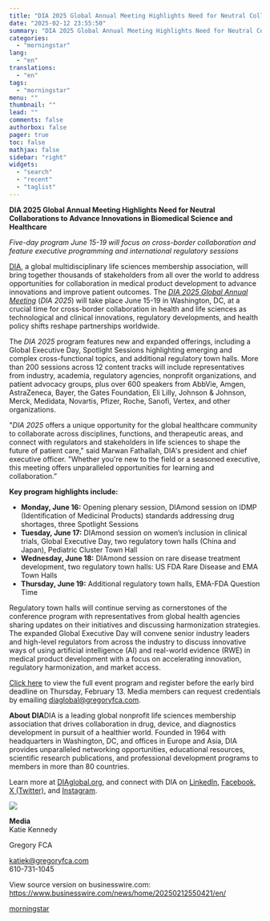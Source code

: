 ```yaml
---
title: "DIA 2025 Global Annual Meeting Highlights Need for Neutral Collaborations to Advance Innovations in Biomedical Science and Healthcare"
date: "2025-02-12 23:55:50"
summary: "DIA 2025 Global Annual Meeting Highlights Need for Neutral Collaborations to Advance Innovations in Biomedical Science and Healthcare Five-day program June 15-19 will focus on cross-border collaboration and feature executive programming and international regulatory sessions DIA, a global multidisciplinary life sciences membership association, will bring together thousands of stakeholders from..."
categories:
  - "morningstar"
lang:
  - "en"
translations:
  - "en"
tags:
  - "morningstar"
menu: ""
thumbnail: ""
lead: ""
comments: false
authorbox: false
pager: true
toc: false
mathjax: false
sidebar: "right"
widgets:
  - "search"
  - "recent"
  - "taglist"
---
```


**DIA 2025 Global Annual Meeting Highlights Need for Neutral Collaborations to Advance Innovations in Biomedical Science and Healthcare**

*Five-day program June 15-19 will focus on cross-border collaboration and feature executive programming and international regulatory sessions*

[DIA](https://cts.businesswire.com/ct/CT?id=smartlink&url=https%3A%2F%2Fwww.diaglobal.org%2Fen%2F&esheet=54205123&newsitemid=20250212550421&lan=en-US&anchor=DIA&index=1&md5=d37834bc8c651fc4d0faa62caad440cf), a global multidisciplinary life sciences membership association, will bring together thousands of stakeholders from all over the world to address opportunities for collaboration in medical product development to advance innovations and improve patient outcomes. The [*DIA 2025 Global Annual Meeting*](https://cts.businesswire.com/ct/CT?id=smartlink&url=https%3A%2F%2Fwww.diaglobal.org%2Fen%2Fflagship%2Fdia-2025%2F&esheet=54205123&newsitemid=20250212550421&lan=en-US&anchor=DIA+2025+Global+Annual+Meeting&index=2&md5=7b94811bedd637948babcef0b50a4f60) (*DIA 2025*) will take place June 15-19 in Washington, DC, at a crucial time for cross-border collaboration in health and life sciences as technological and clinical innovations, regulatory developments, and health policy shifts reshape partnerships worldwide.

The *DIA 2025* program features new and expanded offerings, including a Global Executive Day, Spotlight Sessions highlighting emerging and complex cross-functional topics, and additional regulatory town halls. More than 200 sessions across 12 content tracks will include representatives from industry, academia, regulatory agencies, nonprofit organizations, and patient advocacy groups, plus over 600 speakers from AbbVie, Amgen, AstraZeneca, Bayer, the Gates Foundation, Eli Lilly, Johnson & Johnson, Merck, Medidata, Novartis, Pfizer, Roche, Sanofi, Vertex, and other organizations.

"*DIA 2025* offers a unique opportunity for the global healthcare community to collaborate across disciplines, functions, and therapeutic areas, and connect with regulators and stakeholders in life sciences to shape the future of patient care," said Marwan Fathallah, DIA's president and chief executive officer. "Whether you're new to the field or a seasoned executive, this meeting offers unparalleled opportunities for learning and collaboration.”

**Key program highlights include:**

* **Monday, June 16:** Opening plenary session, DIAmond session on IDMP (Identification of Medicinal Products) standards addressing drug shortages, three Spotlight Sessions
* **Tuesday, June 17:** DIAmond session on women’s inclusion in clinical trials, Global Executive Day, two regulatory town halls (China and Japan), Pediatric Cluster Town Hall
* **Wednesday, June 18:** DIAmond session on rare disease treatment development, two regulatory town halls: US FDA Rare Disease and EMA Town Halls
* **Thursday, June 19:** Additional regulatory town halls, EMA-FDA Question Time

Regulatory town halls will continue serving as cornerstones of the conference program with representatives from global health agencies sharing updates on their initiatives and discussing harmonization strategies. The expanded Global Executive Day will convene senior industry leaders and high-level regulators from across the industry to discuss innovative ways of using artificial intelligence (AI) and real-world evidence (RWE) in medical product development with a focus on accelerating innovation, regulatory harmonization, and market access.

[Click here](https://cts.businesswire.com/ct/CT?id=smartlink&url=https%3A%2F%2Fwww.diaglobal.org%2Fen%2Fflagship%2Fdia-2025%2F&esheet=54205123&newsitemid=20250212550421&lan=en-US&anchor=Click+here&index=3&md5=889ca96a2073ce23fa229fcf969dad9f) to view the full event program and register before the early bird deadline on Thursday, February 13. Media members can request credentials by emailing [diaglobal@gregoryfca.com](mailto:diaglobal@gregoryfca.com).

**About DIA**DIA is a leading global nonprofit life sciences membership association that drives collaboration in drug, device, and diagnostics development in pursuit of a healthier world. Founded in 1964 with headquarters in Washington, DC, and offices in Europe and Asia, DIA provides unparalleled networking opportunities, educational resources, scientific research publications, and professional development programs to members in more than 80 countries.

Learn more at [DIAglobal.org](https://cts.businesswire.com/ct/CT?id=smartlink&url=http%3A%2F%2Fdiaglobal.org%2F&esheet=54205123&newsitemid=20250212550421&lan=en-US&anchor=DIAglobal.org&index=4&md5=3d7172a7baf7ff0b0f38c3ae747e49a3), and connect with DIA on [LinkedIn](https://cts.businesswire.com/ct/CT?id=smartlink&url=https%3A%2F%2Fwww.linkedin.com%2Fcompany%2Fdia&esheet=54205123&newsitemid=20250212550421&lan=en-US&anchor=LinkedIn&index=5&md5=1da4e9cb63963efc2835831a1874abaa), [Facebook](https://cts.businesswire.com/ct/CT?id=smartlink&url=https%3A%2F%2Fwww.facebook.com%2FDrugInformationAssociation%2F&esheet=54205123&newsitemid=20250212550421&lan=en-US&anchor=Facebook&index=6&md5=6f67f807808059f81f836e61b78a734c), [X (Twitter)](https://cts.businesswire.com/ct/CT?id=smartlink&url=http%3A%2F%2Ftwitter.com%2FDrugInfoAssn&esheet=54205123&newsitemid=20250212550421&lan=en-US&anchor=X+%28Twitter%29&index=7&md5=eace4823d9e2264c4e5563635a29d60a), and [Instagram](https://cts.businesswire.com/ct/CT?id=smartlink&url=https%3A%2F%2Fwww.instagram.com%2Fdruginfoassn%2F&esheet=54205123&newsitemid=20250212550421&lan=en-US&anchor=Instagram&index=8&md5=ca60635645f73a341d4e510ccd0fa158).

 ![](https://cts.businesswire.com/ct/CT?id=bwnews&sty=20250212550421r1&sid=mstr3&distro=nx&lang=en)

**Media**  
Katie Kennedy
  
Gregory FCA
  
[katiek@gregoryfca.com](mailto:katiek@gregoryfca.com)  
610-731-1045

View source version on businesswire.com: <https://www.businesswire.com/news/home/20250212550421/en/>

[morningstar](https://www.morningstar.com/news/business-wire/20250212550421/dia-2025-global-annual-meeting-highlights-need-for-neutral-collaborations-to-advance-innovations-in-biomedical-science-and-healthcare)

